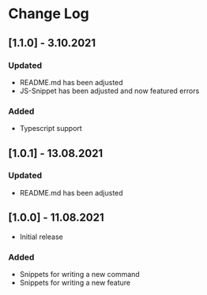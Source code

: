 # Change Log

<!-- All notable changes to the "WOKCommandsSnippets" extension will be documented in this file.

Check [Keep a Changelog](http://keepachangelog.com/) for recommendations on how to structure this file. -->

## [1.1.0] - 3.10.2021

### Updated

- README.md has been adjusted
- JS-Snippet has been adjusted and now featured errors

### Added

- Typescript support

## [1.0.1] - 13.08.2021

### Updated

- README.md has been adjusted

## [1.0.0] - 11.08.2021

- Initial release

### Added

- Snippets for writing a new command
- Snippets for writing a new feature
